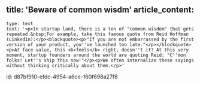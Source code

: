 title: 'Beware of common wisdm'
article_content:
  -
    type: text
    text: '<p>In startup land, there is a ton of "common wisdom" that gets repeated.&nbsp;For example, take this famous quote from Reid Hoffman (LinkedIn):</p><blockquote><p>"If you are not embarrassed by the first version of your product, you''ve launched too late."</p></blockquote><p>At face value, this <b>feels</b> right, doesn''t it? At this very moment, startup founders around the world are quoting Reid: "C''mon folks! Let''s ship this now!"</p><p>We often internalize these sayings without thinking critically about them.</p>'
id: d87bf910-efdc-4954-a6ce-160f698a27f8
